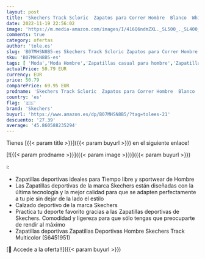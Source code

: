 ```yaml
---
layout: post
title: 'Skechers Track Scloric  Zapatos para Correr Hombre  Blanco  White Leather/Mesh/PU/Navy Trim   42 EU'
date: 2022-11-19 22:56:02
image: 'https://m.media-amazon.com/images/I/416Q6ndmZXL._SL500_._SL400_.jpg'
comments: true
category: ofertas
author: 'tole.es'
slug: 'B07MHSN8B5-es Skechers Track Scloric Zapatos para Correr Hombre Blanco...'
sku: 'B07MHSN8B5-es'
tags: [ 'Moda','Moda Hombre','Zapatillas casual para hombre','Zapatillas y calzado deportivo para hombre','Zapatos para hombre','skechers','zapatos','🇪🇸', ]
actualPrice: 50.79 EUR
currency: EUR
price: 50.79
comparePrice: 69.95 EUR
prodname: 'Skechers Track Scloric  Zapatos para Correr Hombre  Blanco  White Leather/Mesh/PU/Navy Trim   42 EU'
country: 'es'
flag: '🇪🇸'
brand: 'Skechers'
buyurl: 'https://www.amazon.es/dp/B07MHSN8B5/?tag=tolees-21'
descuento: '27.39'
average: '45.860588235294'
---
```


Tienes [{{< param title >}}]({{< param buyurl >}}) en el siguiente enlace!

[![{{< param prodname >}}]({{< param image >}})]({{< param buyurl >}})

ℹ️:

- Zapatillas deportivas ideales para Tiempo libre y sportwear de Hombre
- Las Zapatillas deportivas de la marca Skechers están diseñadas con la última tecnología y la mejor calidad para que se adapten perfectamente a tu pie sin dejar de la lado el estilo
- Calzado deportivo de la marca Skechers
- Practica tu deporte favorito gracias a las Zapatillas deportivas de Skechers. Comodidad y ligereza para que sólo tengas que preocuparte de rendir al máximo
- Zapatillas deportivas Zapatillas Deportivas Hombre Skechers Track Multicolor (S6451951)

[🛒 Accede a la oferta!!]({{< param buyurl >}})
